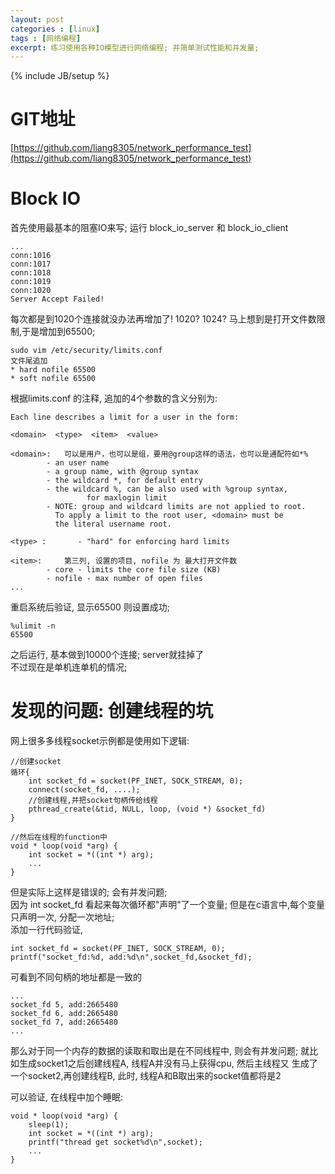 ```yaml
---
layout: post
categories : [linux]
tags : [网络编程]
excerpt: 练习使用各种IO模型进行网络编程; 并简单测试性能和并发量;
---
```

{% include JB/setup %}

GIT地址
====

[https://github.com/liang8305/network_performance_test](https://github.com/liang8305/network_performance_test)

Block IO
====

首先使用最基本的阻塞IO来写;
运行 block_io_server 和 block_io_client
	
	...
	conn:1016
	conn:1017
	conn:1018
	conn:1019
	conn:1020
	Server Accept Failed!
	
每次都是到1020个连接就没办法再增加了! 1020? 1024? 马上想到是打开文件数限制,于是增加到65500;

	sudo vim /etc/security/limits.conf
	文件尾追加 
	* hard nofile 65500
	* soft nofile 65500
	
根据limits.conf 的注释, 追加的4个参数的含义分别为:

	Each line describes a limit for a user in the form:
	
	<domain>  <type>  <item>  <value>
	
	<domain>:   可以是用户，也可以是组，要用@group这样的语法，也可以是通配符如*%
	        - an user name
	        - a group name, with @group syntax
	        - the wildcard *, for default entry
	        - the wildcard %, can be also used with %group syntax,
	                 for maxlogin limit
	        - NOTE: group and wildcard limits are not applied to root.
	          To apply a limit to the root user, <domain> must be
	          the literal username root.
	
	<type> :       - "hard" for enforcing hard limits
	
	<item>:     第三列, 设置的项目, nofile 为 最大打开文件数
	        - core - limits the core file size (KB)
	        - nofile - max number of open files 
	...

重启系统后验证, 显示65500 则设置成功;

	%ulimit -n  
	65500

之后运行, 基本做到10000个连接; server就挂掉了    
不过现在是单机连单机的情况;    

发现的问题: 创建线程的坑
====

网上很多多线程socket示例都是使用如下逻辑:

    //创建socket
    循环{
        int socket_fd = socket(PF_INET, SOCK_STREAM, 0);
        connect(socket_fd, ....);
        //创建线程,并把socket句柄传给线程
        pthread_create(&tid, NULL, loop, (void *) &socket_fd)
    }

    //然后在线程的function中
    void * loop(void *arg) {
    	int socket = *((int *) arg);
    	...
    }

但是实际上这样是错误的; 会有并发问题;   
因为 int socket_fd 看起来每次循环都"声明"了一个变量; 但是在c语言中,每个变量只声明一次, 分配一次地址;    
添加一行代码验证,

    int socket_fd = socket(PF_INET, SOCK_STREAM, 0);
    printf("socket_fd:%d, add:%d\n",socket_fd,&socket_fd);

可看到不同句柄的地址都是一致的   
 
    ...
    socket_fd 5, add:2665480
    socket_fd 6, add:2665480
    socket_fd 7, add:2665480
    ...

那么对于同一个内存的数据的读取和取出是在不同线程中, 则会有并发问题;
就比如生成socket1之后创建线程A, 线程A并没有马上获得cpu, 然后主线程又 生成了一个socket2,再创建线程B, 此时, 线程A和B取出来的socket值都将是2

可以验证, 在线程中加个睡眠:

    void * loop(void *arg) {
        sleep(1);
        int socket = *((int *) arg);
        printf("thread get socket%d\n",socket);
        ...
    }
